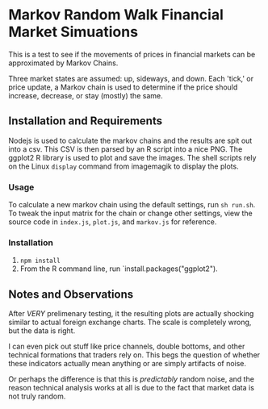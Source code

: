 # Markov Random Walk Financial Market Simuations
This is a test to see if the movements of prices in financial markets can be approximated by Markov Chains.  

Three market states are assumed: up, sideways, and down.  Each 'tick,' or price update, a Markov chain is used to determine if the price should increase, decrease, or stay (mostly) the same.  

## Installation and Requirements
Nodejs is used to calculate the markov chains and the results are spit out into a csv.  This CSV is then parsed by an R script into a nice PNG.  The ggplot2 R library is used to plot and save the images.  The shell scripts rely on the Linux `display` command from imagemagik to display the plots.

### Usage
To calculate a new markov chain using the default settings, run `sh run.sh`.  To tweak the input matrix for the chain or change other settings, view the source code in `index.js`, `plot.js`, and `markov.js` for reference.

### Installation
1. `npm install`
2. From the R command line, run `install.packages("ggplot2").

## Notes and Observations
After *VERY* prelimenary testing, it the resulting plots are actually shocking similar to actual foreign exchange charts.  The scale is completely wrong, but the data is right.  

I can even pick out stuff like price channels, double bottoms, and other technical formations that traders rely on.  This begs the question of whether these indicators actually mean anything or are simply artifacts of noise.  

Or perhaps the difference is that this is *predictably* random noise, and the reason technical analysis works at all is due to the fact that market data is not truly random.
